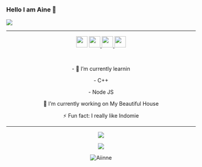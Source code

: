 ### Hello I am Aine 👋 

<img align="center" src="https://github-cardname.caliph.my.id/api?name=Aiinne&description=Hi,%20i%27m%20aine%20and%20i%27m%20just%20a%20newbie%20programmer%20Nice%20to%20meet%20you%20%F0%9F%91%8B&image=https://avatars.githubusercontent.com/aiinne&usqp=CAU&backgroundColor=%23ecf0f1&instagram=@ainee_bot&github=Aiine&pattern=ticTacToe&colorPattern=%23eaeaea&site=Regards%20by%20Aine"/>

------

<p align='center'>
  <a href="https://wa.me/8801645461453"><img height="30" src="https://telegra.ph/file/74e742d63924a4b4cd625.jpg"></a>
  <a href="https://facebook.com/ainneboot"><img height="30" src="https://telegra.ph/file/0aa5e722cc8ef66a7b3d2.jpg"</a>
  <a href="https://mez.ink/anemio"><img height="30" src="https://telegra.ph/file/e060e09151c3e49652078.jpg"</a>
  <a href="https://instagram.com/ainee_bot"><img height="30" src="https://raw.githubusercontent.com/TobyG74/TobyG74/main/instagram.jpg"></a>
</p>

</br>
  
<p align='center'>
- 🌱 I’m currently learnin
</p>
<p align='center'>
   - C++
</p>
<p align='center'>
  - Node JS
</p>
<p align='center'>
🔭 I’m currently working on My Beautiful House
</p>
<p align='center'>
   ⚡ Fun fact: I really like Indomie
 </p>
   
 ------
<p align="center"><a href="https://github.com/Aiinne"><img src="https://github-readme-stats.vercel.app/api?username=Aiinne&show_icons=true&theme=tokyonight"></a></p>
<p align="center">
  <a href="https://github.com/aiinne"><img src="https://github-readme-stats.vercel.app/api/top-langs?username=Aiinne&bg_color=30,e96443,904e95&title_color=fff&text_color=fff&hide_border=true&show_icons=true&layout=compact" /></a>
</p>

<p align="center"> <img src="https://github-readme-streak-stats.herokuapp.com/?user=Aiinne&" alt="Aiinne" /></p>
